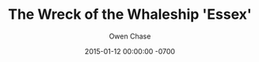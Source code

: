 ---
layout: book
title: "The Wreck of the Whaleship 'Essex'"
date: "2015-01-12 00:00:00 -0700"
author: Owen Chase 
isbn: 978-1522768579
cover: 9781522768579.jpg
---